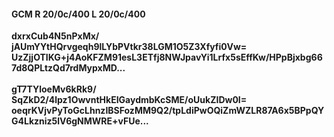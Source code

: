 #### GCM R 20/0c/400 L 20/0c/400
**dxrxCub4N5nPxMx/**<br/>**jAUmYYtHQrvgeqh9lLYbPVtkr38LGM1O5Z3Xfyfi0Vw=**<br/>**UzZjjOTIKG+j4AoKFZM91esL3ETfj8NWJpavYi1Lrfx5sEffKw/HPpBjxbg667d8QPLtzQd7rdMypxMD...**<br/><br/>
**gT7TYloeMv6kRk9/**<br/>**SqZkD2/4lpz1OwvntHkEIGaydmbKcSME/oUukZIDw0I=**<br/>**oeqrKVjvPyToGcLhnzIBSFozMM9Q2/tpLdiPwOQiZmWZLR87A6x5BPpQYG4Lkzniz5lV6gNMWRE+vFUe...**
